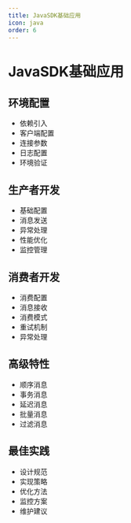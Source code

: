 ```yaml
---
title: JavaSDK基础应用
icon: java
order: 6
---
```


# JavaSDK基础应用

## 环境配置
- 依赖引入
- 客户端配置
- 连接参数
- 日志配置
- 环境验证

## 生产者开发
- 基础配置
- 消息发送
- 异常处理
- 性能优化
- 监控管理

## 消费者开发
- 消费配置
- 消息接收
- 消费模式
- 重试机制
- 异常处理

## 高级特性
- 顺序消息
- 事务消息
- 延迟消息
- 批量消息
- 过滤消息

## 最佳实践
- 设计规范
- 实现策略
- 优化方法
- 监控方案
- 维护建议
